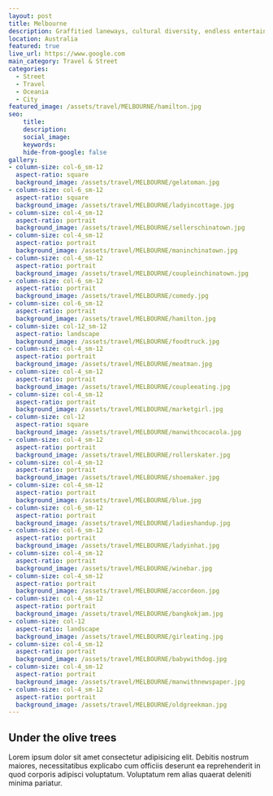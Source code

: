 ```yaml
---
layout: post
title: Melbourne
description: Graffitied laneways, cultural diversity, endless entertainment and best coffee breaks are just a few words to describe you...
location: Australia
featured: true
live_url: https://www.google.com
main_category: Travel & Street
categories:
  - Street
  - Travel
  - Oceania
  - City
featured_image: /assets/travel/MELBOURNE/hamilton.jpg
seo:
    title:
    description:
    social_image:
    keywords:
    hide-from-google: false 
gallery:
- column-size: col-6_sm-12
  aspect-ratio: square
  background_image: /assets/travel/MELBOURNE/gelatoman.jpg
- column-size: col-6_sm-12
  aspect-ratio: square
  background_image: /assets/travel/MELBOURNE/ladyincottage.jpg
- column-size: col-4_sm-12
  aspect-ratio: portrait
  background_image: /assets/travel/MELBOURNE/sellerschinatown.jpg
- column-size: col-4_sm-12
  aspect-ratio: portrait
  background_image: /assets/travel/MELBOURNE/maninchinatown.jpg
- column-size: col-4_sm-12
  aspect-ratio: portrait
  background_image: /assets/travel/MELBOURNE/coupleinchinatown.jpg
- column-size: col-6_sm-12
  aspect-ratio: portrait
  background_image: /assets/travel/MELBOURNE/comedy.jpg
- column-size: col-6_sm-12
  aspect-ratio: portrait
  background_image: /assets/travel/MELBOURNE/hamilton.jpg
- column-size: col-12_sm-12
  aspect-ratio: landscape
  background_image: /assets/travel/MELBOURNE/foodtruck.jpg
- column-size: col-4_sm-12
  aspect-ratio: portrait
  background_image: /assets/travel/MELBOURNE/meatman.jpg
- column-size: col-4_sm-12
  aspect-ratio: portrait
  background_image: /assets/travel/MELBOURNE/coupleeating.jpg
- column-size: col-4_sm-12
  aspect-ratio: portrait
  background_image: /assets/travel/MELBOURNE/marketgirl.jpg
- column-size: col-12
  aspect-ratio: square
  background_image: /assets/travel/MELBOURNE/manwithcocacola.jpg
- column-size: col-4_sm-12
  aspect-ratio: portrait
  background_image: /assets/travel/MELBOURNE/rollerskater.jpg
- column-size: col-4_sm-12
  aspect-ratio: portrait
  background_image: /assets/travel/MELBOURNE/shoemaker.jpg
- column-size: col-4_sm-12
  aspect-ratio: portrait
  background_image: /assets/travel/MELBOURNE/blue.jpg
- column-size: col-6_sm-12
  aspect-ratio: portrait
  background_image: /assets/travel/MELBOURNE/ladieshandup.jpg
- column-size: col-6_sm-12
  aspect-ratio: portrait
  background_image: /assets/travel/MELBOURNE/ladyinhat.jpg
- column-size: col-4_sm-12
  aspect-ratio: portrait
  background_image: /assets/travel/MELBOURNE/winebar.jpg
- column-size: col-4_sm-12
  aspect-ratio: portrait
  background_image: /assets/travel/MELBOURNE/accordeon.jpg
- column-size: col-4_sm-12
  aspect-ratio: portrait
  background_image: /assets/travel/MELBOURNE/bangkokjam.jpg
- column-size: col-12
  aspect-ratio: landscape
  background_image: /assets/travel/MELBOURNE/girleating.jpg
- column-size: col-4_sm-12
  aspect-ratio: portrait
  background_image: /assets/travel/MELBOURNE/babywithdog.jpg
- column-size: col-4_sm-12
  aspect-ratio: portrait
  background_image: /assets/travel/MELBOURNE/manwithnewspaper.jpg
- column-size: col-4_sm-12
  aspect-ratio: portrait
  background_image: /assets/travel/MELBOURNE/oldgreekman.jpg
---
```


## Under the olive trees

Lorem ipsum dolor sit amet consectetur adipisicing elit. Debitis nostrum maiores, necessitatibus explicabo cum officiis deserunt ea reprehenderit in quod corporis adipisci voluptatum. Voluptatum rem alias quaerat deleniti minima pariatur.